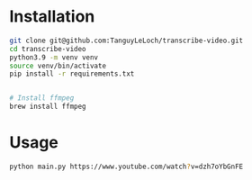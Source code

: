 # Installation

```bash
git clone git@github.com:TanguyLeLoch/transcribe-video.git
cd transcribe-video
python3.9 -m venv venv
source venv/bin/activate
pip install -r requirements.txt


# Install ffmpeg
brew install ffmpeg
```

# Usage

```bash
python main.py https://www.youtube.com/watch?v=dzh7oYbGnFE
```